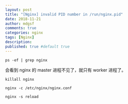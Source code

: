 ```yaml
---
layout: post
title: "[Nginx] invalid PID number in /run/nginx.pid"
date: 2018-11-21
author: mdgsf
comments: true
categories: nginx
tags: [Nginx]
description:
published: true #default true
---
```


```
ps -ef | grep nginx 
```

会看到 nginx 的 master 进程不见了，就只有 worker 进程了。

```
killall nginx

nginx -c /etc/nginx/nginx.conf

nginx -s reload
```
